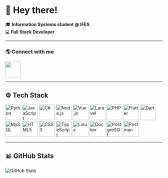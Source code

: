 # 👋 Hey there!

🎓 **Information Systems student @ IFES**  
💻 **Full Stack Developer**

---

### 🌎 Connect with me
<p>
  <a href="https://www.linkedin.com/in/larissa-rangel-637458250/" target="_blank">
    <img src="https://skillicons.dev/icons?i=linkedin" width="50" height="50" />
  </a>
</p>

---

## ⚙️ Tech Stack

<p align="left">
  <img src="https://skillicons.dev/icons?i=python" title="Python" width="50" height="50"/>
  <img src="https://skillicons.dev/icons?i=javascript" title="JavaScript" width="50" height="50"/>
  <img src="https://skillicons.dev/icons?i=cs" title="C#" width="50" height="50"/>
  <img src="https://skillicons.dev/icons?i=nodejs" title="Node.js" width="50" height="50"/>
  <img src="https://skillicons.dev/icons?i=vue" title="Vue.js" width="50" height="50"/>
  <img src="https://skillicons.dev/icons?i=laravel" title="Laravel" width="50" height="50"/>
  <img src="https://skillicons.dev/icons?i=php" title="PHP" width="50" height="50"/>
  <img src="https://skillicons.dev/icons?i=flutter" title="Flutter" width="50" height="50"/>
  <img src="https://skillicons.dev/icons?i=dart" title="Dart" width="50" height="50"/>
  <img src="https://skillicons.dev/icons?i=mysql" title="MySQL" width="50" height="50"/>
  <img src="https://skillicons.dev/icons?i=html" title="HTML5" width="50" height="50"/>
  <img src="https://skillicons.dev/icons?i=css" title="CSS3" width="50" height="50"/>
  <img src="https://skillicons.dev/icons?i=typescript" title="TypeScript" width="50" height="50"/>
  <img src="https://skillicons.dev/icons?i=linux" title="Linux" width="50" height="50"/>
  <img src="https://skillicons.dev/icons?i=docker" title="Docker" width="50" height="50"/>
  <img src="https://skillicons.dev/icons?i=postgres" title="PostgreSQL" width="50" height="50"/>
  <img src="https://skillicons.dev/icons?i=postman" title="Postman" width="50" height="50"/>
</p>

---

## 📊 GitHub Stats

![GitHub Stats](https://github-readme-stats.vercel.app/api?username=larissabrangel&show_icons=true&theme=tokyonight)
